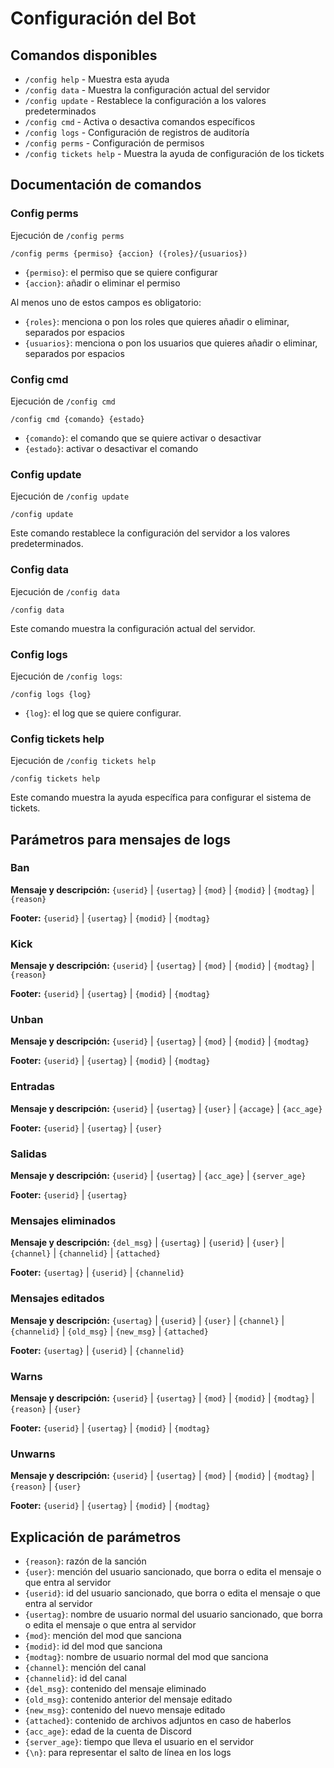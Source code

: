 # Configuración del Bot

## Comandos disponibles

- `/config help` - Muestra esta ayuda
- `/config data` - Muestra la configuración actual del servidor
- `/config update` - Restablece la configuración a los valores predeterminados
- `/config cmd` - Activa o desactiva comandos específicos
- `/config logs` - Configuración de registros de auditoría
- `/config perms` - Configuración de permisos
- `/config tickets help` - Muestra la ayuda de configuración de los tickets

## Documentación de comandos

### Config perms

Ejecución de `/config perms`

```
/config perms {permiso} {accion} ({roles}/{usuarios})
```

- `{permiso}`: el permiso que se quiere configurar
- `{accion}`: añadir o eliminar el permiso

Al menos uno de estos campos es obligatorio:

- `{roles}`: menciona o pon los roles que quieres añadir o eliminar, separados por espacios
- `{usuarios}`: menciona o pon los usuarios que quieres añadir o eliminar, separados por espacios

### Config cmd

Ejecución de `/config cmd`

```
/config cmd {comando} {estado}
```

- `{comando}`: el comando que se quiere activar o desactivar
- `{estado}`: activar o desactivar el comando

### Config update

Ejecución de `/config update`

```
/config update
```

Este comando restablece la configuración del servidor a los valores predeterminados.

### Config data

Ejecución de `/config data`

```
/config data
```

Este comando muestra la configuración actual del servidor.

### Config logs

Ejecución de `/config logs`:

```
/config logs {log}
```

- `{log}`: el log que se quiere configurar.

### Config tickets help

Ejecución de `/config tickets help`

```
/config tickets help
```

Este comando muestra la ayuda específica para configurar el sistema de tickets.

## Parámetros para mensajes de logs

### Ban
**Mensaje y descripción:**
`{userid}` | `{usertag}` | `{mod}` | `{modid}` | `{modtag}` | `{reason}`

**Footer:**
`{userid}` | `{usertag}` | `{modid}` | `{modtag}`

### Kick
**Mensaje y descripción:**
`{userid}` | `{usertag}` | `{mod}` | `{modid}` | `{modtag}` | `{reason}`

**Footer:**
`{userid}` | `{usertag}` | `{modid}` | `{modtag}`

### Unban
**Mensaje y descripción:**
`{userid}` | `{usertag}` | `{mod}` | `{modid}` | `{modtag}`

**Footer:**
`{userid}` | `{usertag}` | `{modid}` | `{modtag}`

### Entradas
**Mensaje y descripción:**
`{userid}` | `{usertag}` | `{user}` | `{accage}` | `{acc_age}`

**Footer:**
`{userid}` | `{usertag}` | `{user}`

### Salidas
**Mensaje y descripción:**
`{userid}` | `{usertag}` | `{acc_age}` | `{server_age}`

**Footer:**
`{userid}` | `{usertag}`

### Mensajes eliminados
**Mensaje y descripción:**
`{del_msg}` | `{usertag}` | `{userid}` | `{user}` | `{channel}` | `{channelid}` | `{attached}`

**Footer:**
`{usertag}` | `{userid}` | `{channelid}`

### Mensajes editados
**Mensaje y descripción:**
`{usertag}` | `{userid}` | `{user}` | `{channel}` | `{channelid}` | `{old_msg}` | `{new_msg}` | `{attached}`

**Footer:**
`{usertag}` | `{userid}` | `{channelid}`

### Warns
**Mensaje y descripción:**
`{userid}` | `{usertag}` | `{mod}` | `{modid}` | `{modtag}` | `{reason}` | `{user}`

**Footer:**
`{userid}` | `{usertag}` | `{modid}` | `{modtag}`

### Unwarns
**Mensaje y descripción:**
`{userid}` | `{usertag}` | `{mod}` | `{modid}` | `{modtag}` | `{reason}` | `{user}`

**Footer:**
`{userid}` | `{usertag}` | `{modid}` | `{modtag}`

## Explicación de parámetros

- `{reason}`: razón de la sanción
- `{user}`: mención del usuario sancionado, que borra o edita el mensaje o que entra al servidor
- `{userid}`: id del usuario sancionado, que borra o edita el mensaje o que entra al servidor
- `{usertag}`: nombre de usuario normal del usuario sancionado, que borra o edita el mensaje o que entra al servidor
- `{mod}`: mención del mod que sanciona
- `{modid}`: id del mod que sanciona
- `{modtag}`: nombre de usuario normal del mod que sanciona
- `{channel}`: mención del canal
- `{channelid}`: id del canal
- `{del_msg}`: contenido del mensaje eliminado
- `{old_msg}`: contenido anterior del mensaje editado
- `{new_msg}`: contenido del nuevo mensaje editado
- `{attached}`: contenido de archivos adjuntos en caso de haberlos
- `{acc_age}`: edad de la cuenta de Discord
- `{server_age}`: tiempo que lleva el usuario en el servidor
- `{\n}`: para representar el salto de línea en los logs